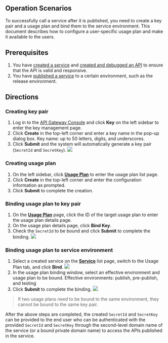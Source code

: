 ## Operation Scenarios
To successfully call a service after it is published, you need to create a key pair and a usage plan and bind them to the service environment.
This document describes how to configure a user-specific usage plan and make it available to the users.

## Prerequisites
1. You have [created a service](https://intl.cloud.tencent.com/document/product/628/11787) and [created and debugged an API](https://intl.cloud.tencent.com/document/product/628/11795) to ensure that the API is valid and responsive.
2. You have [published a service](https://intl.cloud.tencent.com/document/product/628/11809) to a certain environment, such as the release environment.

## Directions
### Creating key pair
1. Log in to the [API Gateway Console](https://console.cloud.tencent.com/apigateway/index) and click **Key** on the left sidebar to enter the key management page.
2. Click **Create** in the top-left corner and enter a key name in the pop-up dialog box.
Key name: up to 50 letters, digits, and underscores.
3. Click **Submit** and the system will automatically generate a key pair (`SecretId` and `SecretKey`).
![](https://main.qcloudimg.com/raw/774299c4fa7afdc0db1247a7d26f02f4.png)

### Creating usage plan
1. On the left sidebar, click **[Usage Plan](https://console.cloud.tencent.com/apigateway/plan)** to enter the usage plan list page.
2. Click **Create** in the top-left corner and enter the configuration information as prompted.
3. Click **Submit** to complete the creation.

### Binding usage plan to key pair
1. On the **[Usage Plan](https://console.cloud.tencent.com/apigateway/plan)** page, click the ID of the target usage plan to enter the usage plan details page.
2. On the usage plan details page, click **Bind Key**.
3. Check the `SecretId` to be bound and click **Submit** to complete the binding.
![](https://main.qcloudimg.com/raw/774299c4fa7afdc0db1247a7d26f02f4.png)

### Binding usage plan to service environment
1. Select a created service on the **[Service](https://console.cloud.tencent.com/apigateway/service)** list page, switch to the Usage Plan tab, and click **Bind**.
![](https://main.qcloudimg.com/raw/a2c9314e9fb5fa9d72d8a5a7a8f2bebe.png)
2. In the usage plan binding window, select an effective environment and usage plan to be bound.
Effective environments: publish, pre-publish, and testing
3. Click **Submit** to complete the binding.
![](https://main.qcloudimg.com/raw/b831f08fab2563c4d07d175ffcb093c5.png)
>If two usage plans need to be bound to the same environment, they cannot be bound to the same key pair.

After the above steps are completed, the created `SecretId` and `SecretKey` can be provided to the end user who can be authenticated with the provided `SecretId` and `SecretKey` through the second-level domain name of the service (or a bound private domain name) to access the APIs published in the service.
